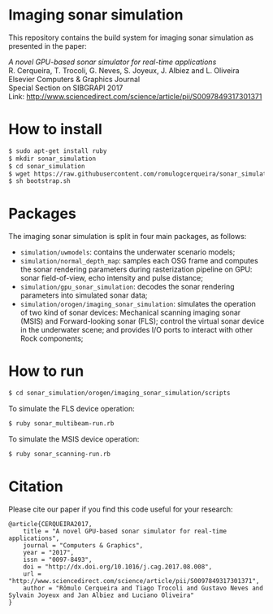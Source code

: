 Imaging sonar simulation 
==========================

This repository contains the build system for imaging sonar simulation as presented in the paper:

*A novel GPU-based sonar simulator for real-time applications* <br>
R. Cerqueira, T. Trocoli, G. Neves, S. Joyeux, J. Albiez and L. Oliveira <br>
Elsevier Computers & Graphics Journal <br>
Special Section on SIBGRAPI 2017 <br>
Link: http://www.sciencedirect.com/science/article/pii/S0097849317301371

How to install
==========================
```sh
$ sudo apt-get install ruby
$ mkdir sonar_simulation
$ cd sonar_simulation
$ wget https://raw.githubusercontent.com/romulogcerqueira/sonar_simulation-buildconf/master/bootstrap.sh
$ sh bootstrap.sh
```

Packages
==========================
The imaging sonar simulation is split in four main packages, as follows:
* `simulation/uwmodels`: contains the underwater scenario models;
* `simulation/normal_depth_map`: samples each OSG frame and computes the sonar rendering parameters during rasterization pipeline on GPU: sonar field-of-view, echo intensity and pulse distance;
* `simulation/gpu_sonar_simulation`: decodes the sonar rendering parameters into simulated sonar data;
* `simulation/orogen/imaging_sonar_simulation`: simulates the operation of two kind of sonar devices: Mechanical scanning imaging sonar (MSIS) and Forward-looking sonar (FLS); control the virtual sonar device in the underwater scene; and provides I/O ports to interact with other Rock components;

How to run
==========================
```sh
$ cd sonar_simulation/orogen/imaging_sonar_simulation/scripts
```

To simulate the FLS device operation:
```sh
$ ruby sonar_multibeam-run.rb
```

To simulate the MSIS device operation:
```sh
$ ruby sonar_scanning-run.rb
```

Citation
==========================
Please cite our paper if you find this code useful for your research:
```
@article{CERQUEIRA2017,
    title = "A novel GPU-based sonar simulator for real-time applications",
    journal = "Computers & Graphics",
    year = "2017",
    issn = "0097-8493",
    doi = "http://dx.doi.org/10.1016/j.cag.2017.08.008",
    url = "http://www.sciencedirect.com/science/article/pii/S0097849317301371",
    author = "Rômulo Cerqueira and Tiago Trocoli and Gustavo Neves and Sylvain Joyeux and Jan Albiez and Luciano Oliveira"
}
```
